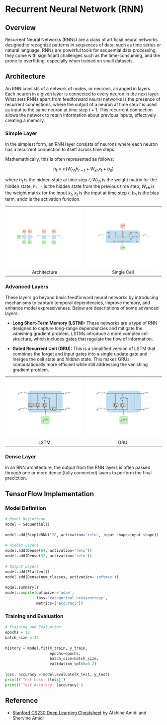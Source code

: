 # Recurrent Neural Network (RNN)

## Overview

Recurrent Neural Networks (RNNs) are a class of artificial neural networks designed to recognize patterns in sequences of data, such as time series or natural language. RNNs are powerful tools for sequential data processing, they come with significant challenges such as the time-consuming, and the prone to overfitting, especially when trained on small datasets.

## Architecture

An RNN consists of a network of nodes, or neurons, arranged in layers. Each neuron in a given layer is connected to every neuron in the next layer. What sets RNNs apart from feedforward neural networks is the presence of recurrent connections, where the output of a neuron at time step $t$ is used as input to the same neuron at time step $t+1$. This recurrent connection allows the network to retain information about previous inputs, effectively creating a memory.

### Simple Layer

In the simplest form, an RNN layer consists of neurons where each neuron has a recurrent connection to itself across time steps.

Mathemathically, this is often represented as follows:

$$h_t = \sigma(W_{hh} h_{t-1} + W_{xh} x_t + b_h)$$

where $h_t$ is the hidden state at time step $t$, $W_{hh}$ is the weight matrix for the hidden state, $h_{t-1}$ is the hidden state from the previous time step, $W_{xh}$ is the weight matrix for the input $x_t$, $x_t$ is the input at time step $t$, $b_h$ is the bias term, and$\sigma$ is the activation function.

<table>
    <tr>
        <td><img src="/RNN/img/1.png" width="256"></td>
        <td><img src="/RNN/img/2.png" width="256"></td>
    </tr>
    <tr>
        <td align="center">Architecture</td>
        <td align="center">Single Cell</td>
    </tr>
</table>

### Advanced Layers

These layers go beyond basic feedforward neural networks by introducing mechanisms to capture temporal dependencies, improve memory, and enhance model expressiveness. Below are descriptions of some advanced layers:

- **Long Short-Term Memory (LSTM):** These networks are a type of RNN designed to capture long-range dependencies and mitigate the vanishing gradient problem. LSTMs introduce a more complex cell structure, which includes gates that regulate the flow of information.

- **Gated Recurrent Unit (GRU):** This is a simplified version of LSTM that combines the forget and input gates into a single update gate and merges the cell state and hidden state. This makes GRUs computationally more efficient while still addressing the vanishing gradient problem.

<table>
    <tr>
        <td><img src="/RNN/img/3.png" width="256"></td>
        <td><img src="/RNN/img/4.png" width="256"></td>
    </tr>
    <tr>
        <td align="center">LSTM</td>
        <td align="center">GRU</td>
    </tr>
</table>

### Dense Layer

In an RNN architecture, the output from the RNN layers is often passed through one or more dense (fully connected) layers to perform the final prediction.

## TensorFlow Implementation

### Model Definition

```py
# Model Definition
model = Sequential()

model.add(SimpleRNN(128, activation='relu', input_shape=input_shape))  # Input Layer

# Hidden Layers
model.add(Dense(64, activation='relu'))
model.add(Dense(32, activation='relu'))

# Output Layers
model.add(Flatten())
model.add(Dense(num_classes, activation='softmax'))

model.summary()
model.compile(optimizer='adam',
              loss='categorical_crossentropy',
              metrics=['accuracy'])
```

### Training and Evaluation

```py
# Training and Evaluation
epochs = 10
batch_size = 32

history = model.fit(X_train, y_train,
                    epochs=epochs,
                    batch_size=batch_size,
                    validation_split=0.2)

loss, accuracy = model.evaluate(X_test, y_test)
print(f'Test Loss: {loss}')
print(f'Test Accuracy: {accuracy}')
```

## Reference

- [Stanford CS230 Deep Learning Cheatsheet](https://stanford.edu/~shervine/teaching/cs-230) by Afshine Amidi and Shervine Amidi
